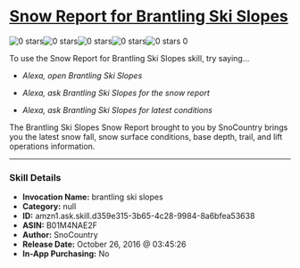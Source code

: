 # [Snow Report for Brantling Ski Slopes](http://alexa.amazon.com/#skills/amzn1.ask.skill.d359e315-3b65-4c28-9984-8a6bfea53638)
![0 stars](../../images/ic_star_border_black_18dp_1x.png)![0 stars](../../images/ic_star_border_black_18dp_1x.png)![0 stars](../../images/ic_star_border_black_18dp_1x.png)![0 stars](../../images/ic_star_border_black_18dp_1x.png)![0 stars](../../images/ic_star_border_black_18dp_1x.png) 0

To use the Snow Report for Brantling Ski Slopes skill, try saying...

* *Alexa, open Brantling Ski Slopes*

* *Alexa, ask Brantling Ski Slopes for the snow report*

* *Alexa, ask Brantling Ski Slopes for latest conditions*

The Brantling Ski Slopes Snow Report brought to you by SnoCountry brings you the latest snow fall, snow surface conditions,  base depth, trail, and lift operations information.

***

### Skill Details

* **Invocation Name:** brantling ski slopes
* **Category:** null
* **ID:** amzn1.ask.skill.d359e315-3b65-4c28-9984-8a6bfea53638
* **ASIN:** B01M4NAE2F
* **Author:** SnoCountry
* **Release Date:** October 26, 2016 @ 03:45:26
* **In-App Purchasing:** No
